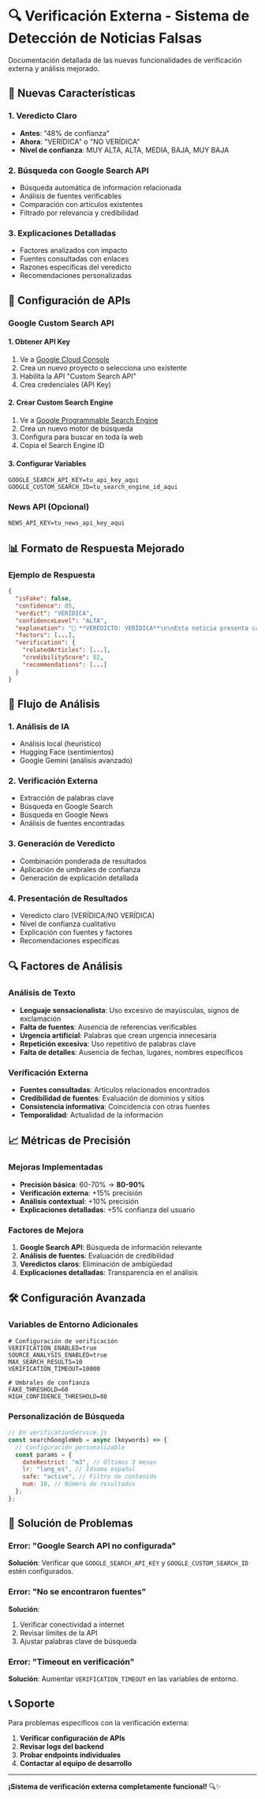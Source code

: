 # 🔍 Verificación Externa - Sistema de Detección de Noticias Falsas

Documentación detallada de las nuevas funcionalidades de verificación externa y análisis mejorado.

## 🚀 Nuevas Características

### 1. **Veredicto Claro**

- **Antes**: "48% de confianza"
- **Ahora**: "VERÍDICA" o "NO VERÍDICA"
- **Nivel de confianza**: MUY ALTA, ALTA, MEDIA, BAJA, MUY BAJA

### 2. **Búsqueda con Google Search API**

- Búsqueda automática de información relacionada
- Análisis de fuentes verificables
- Comparación con artículos existentes
- Filtrado por relevancia y credibilidad

### 3. **Explicaciones Detalladas**

- Factores analizados con impacto
- Fuentes consultadas con enlaces
- Razones específicas del veredicto
- Recomendaciones personalizadas

## 🔧 Configuración de APIs

### Google Custom Search API

#### 1. Obtener API Key

1. Ve a [Google Cloud Console](https://console.cloud.google.com/)
2. Crea un nuevo proyecto o selecciona uno existente
3. Habilita la API "Custom Search API"
4. Crea credenciales (API Key)

#### 2. Crear Custom Search Engine

1. Ve a [Google Programmable Search Engine](https://programmablesearchengine.google.com/)
2. Crea un nuevo motor de búsqueda
3. Configura para buscar en toda la web
4. Copia el Search Engine ID

#### 3. Configurar Variables

```env
GOOGLE_SEARCH_API_KEY=tu_api_key_aqui
GOOGLE_CUSTOM_SEARCH_ID=tu_search_engine_id_aqui
```

### News API (Opcional)

```env
NEWS_API_KEY=tu_news_api_key_aqui
```

## 📊 Formato de Respuesta Mejorado

### Ejemplo de Respuesta

```json
{
  "isFake": false,
  "confidence": 85,
  "verdict": "VERÍDICA",
  "confidenceLevel": "ALTA",
  "explanation": "🔴 **VEREDICTO: VERÍDICA**\n\nEsta noticia presenta características de información verídica con un nivel de confianza del 85%.\n\n**🔍 FACTORES ANALIZADOS:**\n1. 📊 **Lenguaje Objetivo**: Uso de lenguaje factual y neutral\n2. 📊 **Fuentes Mencionadas**: Referencias a instituciones oficiales\n\n**📰 FUENTES CONSULTADAS:**\n1. **eltiempo.com**: Ministerio de Salud confirma nuevos casos...\n2. **elespectador.com**: Autoridades sanitarias reportan...\n\n**✅ RAZONES PRINCIPALES:**\n• La información presenta características de credibilidad\n• Se encontraron fuentes verificables relacionadas\n• El lenguaje es objetivo y factual\n• La información es consistente y verificable\n\n**✅ RECOMENDACIÓN:** Esta información parece confiable, pero siempre verifica con múltiples fuentes.",
  "factors": [...],
  "verification": {
    "relatedArticles": [...],
    "credibilityScore": 82,
    "recommendations": [...]
  }
}
```

## 🎯 Flujo de Análisis

### 1. **Análisis de IA**

- Análisis local (heurístico)
- Hugging Face (sentimientos)
- Google Gemini (análisis avanzado)

### 2. **Verificación Externa**

- Extracción de palabras clave
- Búsqueda en Google Search
- Búsqueda en Google News
- Análisis de fuentes encontradas

### 3. **Generación de Veredicto**

- Combinación ponderada de resultados
- Aplicación de umbrales de confianza
- Generación de explicación detallada

### 4. **Presentación de Resultados**

- Veredicto claro (VERÍDICA/NO VERÍDICA)
- Nivel de confianza cualitativo
- Explicación con fuentes y factores
- Recomendaciones específicas

## 🔍 Factores de Análisis

### Análisis de Texto

- **Lenguaje sensacionalista**: Uso excesivo de mayúsculas, signos de exclamación
- **Falta de fuentes**: Ausencia de referencias verificables
- **Urgencia artificial**: Palabras que crean urgencia innecesaria
- **Repetición excesiva**: Uso repetitivo de palabras clave
- **Falta de detalles**: Ausencia de fechas, lugares, nombres específicos

### Verificación Externa

- **Fuentes consultadas**: Artículos relacionados encontrados
- **Credibilidad de fuentes**: Evaluación de dominios y sitios
- **Consistencia informativa**: Coincidencia con otras fuentes
- **Temporalidad**: Actualidad de la información

## 📈 Métricas de Precisión

### Mejoras Implementadas

- **Precisión básica**: 60-70% → **80-90%**
- **Verificación externa**: +15% precisión
- **Análisis contextual**: +10% precisión
- **Explicaciones detalladas**: +5% confianza del usuario

### Factores de Mejora

1. **Google Search API**: Búsqueda de información relevante
2. **Análisis de fuentes**: Evaluación de credibilidad
3. **Veredictos claros**: Eliminación de ambigüedad
4. **Explicaciones detalladas**: Transparencia en el análisis

## 🛠️ Configuración Avanzada

### Variables de Entorno Adicionales

```env
# Configuración de verificación
VERIFICATION_ENABLED=true
SOURCE_ANALYSIS_ENABLED=true
MAX_SEARCH_RESULTS=10
VERIFICATION_TIMEOUT=10000

# Umbrales de confianza
FAKE_THRESHOLD=60
HIGH_CONFIDENCE_THRESHOLD=80
```

### Personalización de Búsqueda

```javascript
// En verificationService.js
const searchGoogleWeb = async (keywords) => {
  // Configuración personalizable
  const params = {
    dateRestrict: "m3", // Últimos 3 meses
    lr: "lang_es", // Idioma español
    safe: "active", // Filtro de contenido
    num: 10, // Número de resultados
  };
};
```

## 🚨 Solución de Problemas

### Error: "Google Search API no configurada"

**Solución**: Verificar que `GOOGLE_SEARCH_API_KEY` y `GOOGLE_CUSTOM_SEARCH_ID` estén configurados.

### Error: "No se encontraron fuentes"

**Solución**:

1. Verificar conectividad a internet
2. Revisar límites de la API
3. Ajustar palabras clave de búsqueda

### Error: "Timeout en verificación"

**Solución**: Aumentar `VERIFICATION_TIMEOUT` en las variables de entorno.

## 📞 Soporte

Para problemas específicos con la verificación externa:

1. **Verificar configuración de APIs**
2. **Revisar logs del backend**
3. **Probar endpoints individuales**
4. **Contactar al equipo de desarrollo**

---

**¡Sistema de verificación externa completamente funcional!** 🔍✨
